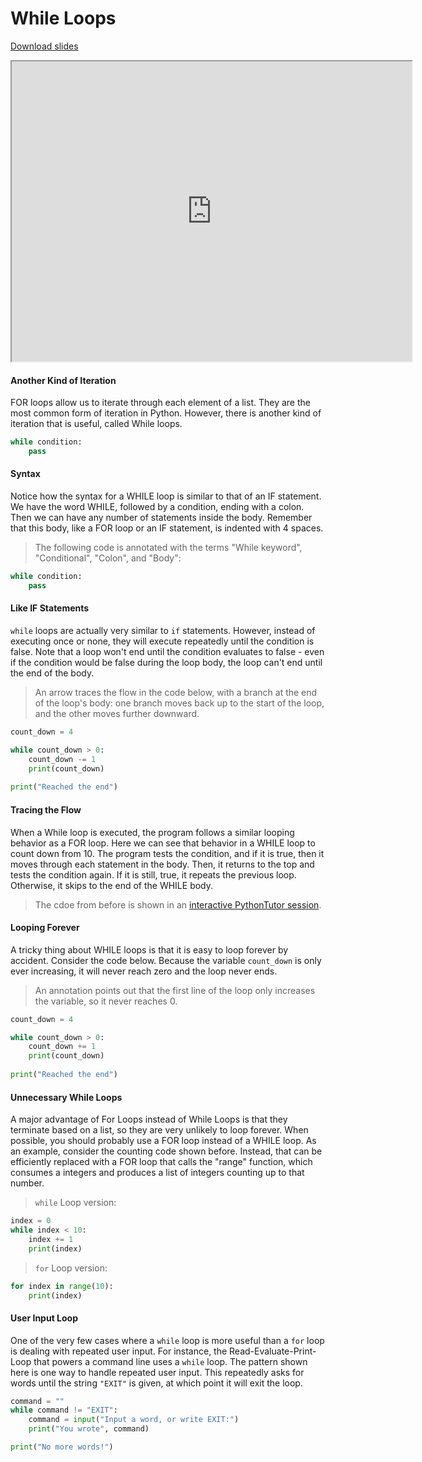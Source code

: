 # While Loops

[Download slides](While%20Loops.pdf)


<iframe style="width: 640px; height: 480px;" width="300" height="150" allowfullscreen="allowfullscreen" webkitallowfullscreen="webkitallowfullscreen" mozallowfullscreen="mozallowfullscreen"
title="Introduction.pdf"
src="https://www.youtube.com/embed/YEJr-vIpLP4?feature=oembed&amp;rel=0" ></iframe>


#### Another Kind of Iteration

FOR loops allow us to iterate through each element of a list.
They are the most common form of iteration in Python.
However, there is another kind of iteration that is useful, called While loops.

```python
while condition:
    pass
```

#### Syntax
Notice how the syntax for a WHILE loop is similar to that of an IF statement.
We have the word WHILE, followed by a condition, ending with a colon.
Then we can have any number of statements inside the body.
Remember that this body, like a FOR loop or an IF statement, is indented with 4 spaces.

> The following code is annotated with the terms "While keyword", "Conditional", "Colon", and "Body":

```python
while condition:
    pass
```

#### Like IF Statements

`while` loops are actually very similar to `if` statements.
However, instead of executing once or none, they will execute repeatedly until the condition is false.
Note that a loop won't end until the condition evaluates to false - even if the condition would be false during the loop body, the loop can't end until the end of the body.


> An arrow traces the flow in the code below, with a branch at the end of the loop's body: one branch moves back up to the start of the loop, and the other moves further downward.

```python
count_down = 4

while count_down > 0:
    count_down -= 1
    print(count_down)
    
print("Reached the end")
```

#### Tracing the Flow

When a While loop is executed, the program follows a similar looping behavior as a FOR loop.
Here we can see that behavior in a WHILE loop to count down from 10.
The program tests the condition, and if it is true, then it moves through each statement in the body.
Then, it returns to the top and tests the condition again.
If it is still, true, it repeats the previous loop. Otherwise, it skips to the end of the WHILE body.

> The cdoe from before is shown in an [interactive PythonTutor session](http://www.pythontutor.com/visualize.html#code=count_down%20%3D%204%0A%0Awhile%20count_down%20%3E%200%3A%0A%20%20%20%20count_down%20-%3D%201%0A%20%20%20%20print%28count_down%29%0A%20%20%20%20%0Aprint%28%22Reached%20the%20end%22%29&cumulative=false&curInstr=15&heapPrimitives=false&mode=display&origin=opt-frontend.js&py=3&rawInputLstJSON=%5B%5D&textReferences=false).

#### Looping Forever

A tricky thing about WHILE loops is that it is easy to loop forever by accident.
Consider the code below.
Because the variable `count_down` is only ever increasing, it will never reach zero and the loop never ends.

> An annotation points out that the first line of the loop only increases the variable, so it never reaches 0.

```python
count_down = 4

while count_down > 0:
    count_down += 1
    print(count_down)
    
print("Reached the end")
```

#### Unnecessary While Loops

A major advantage of For Loops instead of While Loops is that they terminate based on a list, so they are very unlikely to loop forever.
When possible, you should probably use a FOR loop instead of a WHILE loop.
As an example, consider the counting code shown before.
Instead, that can be efficiently replaced with a FOR loop that calls the "range" function, which consumes a integers and produces a list of integers counting up to that number.

> `while` Loop version:

```python
index = 0
while index < 10:
    index += 1
    print(index)
```

> `for` Loop version:

```python
for index in range(10):
    print(index)
```

#### User Input Loop

One of the very few cases where a `while` loop is more useful than a `for` loop is dealing with repeated user input.
For instance, the Read-Evaluate-Print-Loop that powers a command line uses a `while` loop.
The pattern shown here is one way to handle repeated user input.
This repeatedly asks for words until the string `"EXIT"` is given, at which point it will exit the loop.


```python
command = ""
while command != "EXIT":
    command = input("Input a word, or write EXIT:")
    print("You wrote", command)

print("No more words!")
```


